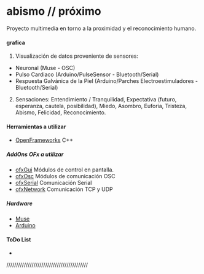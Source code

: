 # abismo // próximo 
Proyecto multimedia en torno a la proximidad y el reconocimiento humano.

#### grafica

1. Visualización de datos proveniente de sensores:
- Neuronal (Muse - OSC)
- Pulso Cardiaco (Arduino/PulseSensor - Bluetooth/Serial)
- Respuesta Galvánica de la Piel (Arduino/Parches Electroestimuladores - Bluetooth/Serial)
2. Sensaciones: Entendimiento / Tranquilidad, Expectativa (futuro, esperanza, cautela, posibilidad), Miedo, Asombro, Euforia, Tristeza, Abismo, Felicidad, Reconocimiento.

#### Herramientas a utilizar
* [OpenFrameworks] C++

##### AddOns OFx a utilizar
- [ofxGui] Módulos de control en pantalla.
- [ofxOsc] Módulos de comunicación OSC
- [ofxSerial] Comunicación Serial
- [ofxNetwork] Comunicación TCP y UDP

##### Hardware
* [Muse] 
* [Arduino] 

 
#### ToDo List
* 

//////////////////////////////////////////


   [OpenFrameworks]:<http://openframeworks.cc/>
   [ofxGui]:<http://openframeworks.cc/documentation/ofxGui/>
   [ofxOsc]:<http://openframeworks.cc/documentation/ofxOsc/>
   [ofxNetwork]:<http://openframeworks.cc/documentation/ofxNetwork/>
   [ofxSerial]:<http://openframeworks.cc/documentation/communication/ofSerial/>
   [museSDK]:<http://developer.choosemuse.com/>
   [Muse]:<http://www.choosemuse.com/>   
   [Arduino]:<http://www.arduino.cc/>
   